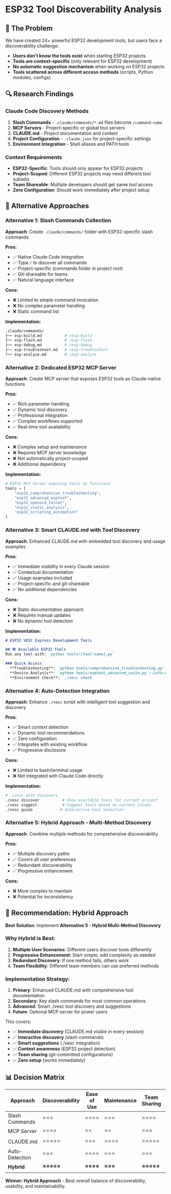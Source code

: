# ESP32 Tool Discoverability Analysis

## 🎯 **The Problem**

We have created 24+ powerful ESP32 development tools, but users face a discoverability challenge:
- **Users don't know the tools exist** when starting ESP32 projects
- **Tools are context-specific** (only relevant for ESP32 development)
- **No automatic suggestion mechanism** when working on ESP32 projects
- **Tools scattered across different access methods** (scripts, Python modules, configs)

## 🔍 **Research Findings**

### **Claude Code Discovery Methods**

1. **Slash Commands** - `.claude/commands/*.md` files become `/command-name`
2. **MCP Servers** - Project-specific or global tool servers
3. **CLAUDE.md** - Project documentation and context
4. **Project Configuration** - `.claude.json` for project-specific settings
5. **Environment Integration** - Shell aliases and PATH tools

### **Context Requirements**

- **ESP32-Specific**: Tools should only appear for ESP32 projects
- **Project-Scoped**: Different ESP32 projects may need different tool subsets
- **Team Shareable**: Multiple developers should get same tool access
- **Zero Configuration**: Should work immediately after project setup

## 🚀 **Alternative Approaches**

### **Alternative 1: Slash Commands Collection**
**Approach**: Create `.claude/commands/` folder with ESP32-specific slash commands

**Pros:**
- ✅ Native Claude Code integration
- ✅ Type `/` to discover all commands
- ✅ Project-specific (commands folder in project root)
- ✅ Git-shareable for teams
- ✅ Natural language interface

**Cons:**
- ❌ Limited to simple command invocation
- ❌ No complex parameter handling
- ❌ Static command list

**Implementation:**
```bash
.claude/commands/
├── esp-build.md          # /esp-build
├── esp-flash.md          # /esp-flash
├── esp-debug.md          # /esp-debug
├── esp-troubleshoot.md   # /esp-troubleshoot
└── esp-analyze.md        # /esp-analyze
```

### **Alternative 2: Dedicated ESP32 MCP Server**
**Approach**: Create MCP server that exposes ESP32 tools as Claude-native functions

**Pros:**
- ✅ Rich parameter handling
- ✅ Dynamic tool discovery
- ✅ Professional integration
- ✅ Complex workflows supported
- ✅ Real-time tool availability

**Cons:**
- ❌ Complex setup and maintenance
- ❌ Requires MCP server knowledge
- ❌ Not automatically project-scoped
- ❌ Additional dependency

**Implementation:**
```python
# ESP32 MCP Server exposing tools as functions
tools = [
    "esp32_comprehensive_troubleshooting",
    "esp32_advanced_esptool",
    "esp32_openocd_telnet", 
    "esp32_static_analysis",
    "esp32_scripting_automation"
]
```

### **Alternative 3: Smart CLAUDE.md with Tool Discovery**
**Approach**: Enhanced CLAUDE.md with embedded tool discovery and usage examples

**Pros:**
- ✅ Immediate visibility in every Claude session
- ✅ Contextual documentation
- ✅ Usage examples included
- ✅ Project-specific and git-shareable
- ✅ No additional dependencies

**Cons:**
- ❌ Static documentation approach
- ❌ Requires manual updates
- ❌ No dynamic tool detection

**Implementation:**
```markdown
# ESP32 VESC Express Development Tools

## 🛠️ Available ESP32 Tools
Run any tool with: `python tools/[tool-name].py`

### Quick Access
- **Troubleshooting**: `python tools/comprehensive_troubleshooting.py`
- **Device Analysis**: `python tools/esptool_advanced_suite.py --info-only`
- **Environment Check**: `./vesc check`
```

### **Alternative 4: Auto-Detection Integration**
**Approach**: Enhance `./vesc` script with intelligent tool suggestion and discovery

**Pros:**
- ✅ Smart context detection
- ✅ Dynamic tool recommendations
- ✅ Zero configuration
- ✅ Integrates with existing workflow
- ✅ Progressive disclosure

**Cons:**
- ❌ Limited to bash/terminal usage
- ❌ Not integrated with Claude Code directly

**Implementation:**
```bash
# ./vesc with discovery
./vesc discover          # Show available tools for current project
./vesc suggest           # Suggest tools based on current issues
./vesc guide            # Interactive tool selection
```

### **Alternative 5: Hybrid Approach - Multi-Method Discovery**
**Approach**: Combine multiple methods for comprehensive discoverability

**Pros:**
- ✅ Multiple discovery paths
- ✅ Covers all user preferences
- ✅ Redundant discoverability
- ✅ Progressive enhancement

**Cons:**
- ❌ More complex to maintain
- ❌ Potential for inconsistency

## 🎯 **Recommendation: Hybrid Approach**

**Best Solution**: Implement **Alternative 5 - Hybrid Multi-Method Discovery**

### **Why Hybrid is Best:**

1. **Multiple User Scenarios**: Different users discover tools differently
2. **Progressive Enhancement**: Start simple, add complexity as needed
3. **Redundant Discovery**: If one method fails, others work
4. **Team Flexibility**: Different team members can use preferred methods

### **Implementation Strategy:**

1. **Primary**: Enhanced CLAUDE.md with comprehensive tool documentation
2. **Secondary**: Key slash commands for most common operations
3. **Advanced**: Smart ./vesc tool discovery and suggestions
4. **Future**: Optional MCP server for power users

This covers:
- ✅ **Immediate discovery** (CLAUDE.md visible in every session)
- ✅ **Interactive discovery** (slash commands)
- ✅ **Smart suggestions** (./vesc integration)
- ✅ **Context awareness** (ESP32 project detection)
- ✅ **Team sharing** (git-committed configurations)
- ✅ **Zero setup** (works immediately)

## 📊 **Decision Matrix**

| Approach | Discoverability | Ease of Use | Maintenance | Team Sharing | Claude Integration |
|----------|----------------|-------------|-------------|--------------|-------------------|
| Slash Commands | ⭐⭐⭐ | ⭐⭐⭐⭐ | ⭐⭐⭐ | ⭐⭐⭐⭐ | ⭐⭐⭐⭐⭐ |
| MCP Server | ⭐⭐⭐⭐ | ⭐⭐ | ⭐⭐ | ⭐⭐⭐ | ⭐⭐⭐⭐⭐ |
| CLAUDE.md | ⭐⭐⭐⭐⭐ | ⭐⭐⭐ | ⭐⭐⭐⭐ | ⭐⭐⭐⭐⭐ | ⭐⭐⭐ |
| Auto-Detection | ⭐⭐⭐ | ⭐⭐⭐⭐ | ⭐⭐⭐ | ⭐⭐⭐ | ⭐⭐ |
| **Hybrid** | **⭐⭐⭐⭐⭐** | **⭐⭐⭐⭐** | **⭐⭐⭐** | **⭐⭐⭐⭐⭐** | **⭐⭐⭐⭐** |

**Winner: Hybrid Approach** - Best overall balance of discoverability, usability, and maintainability.